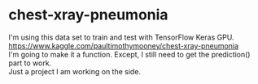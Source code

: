 # chest-xray-pneumonia
I'm using this data set to train and test with TensorFlow Keras GPU. https://www.kaggle.com/paultimothymooney/chest-xray-pneumonia
<br>
I'm going to make it a function. Except, I still need to get the prediction() part to work. </br>
Just a project I am working on the side.
